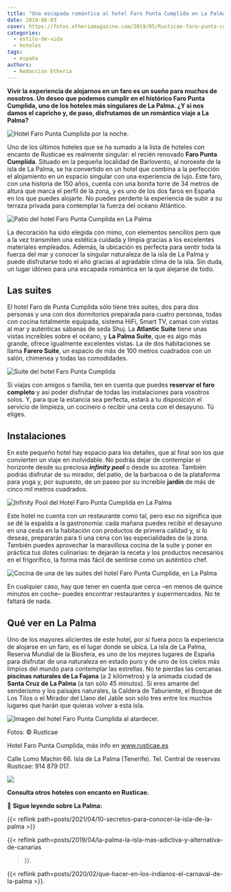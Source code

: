```yaml
---
title: "Una escapada romántica al hotel Faro Punta Cumplida en La Palma"
date: 2019-06-03
cover: https://fotos.etheriamagazine.com/2019/05/Rusticae-faro-punta-cumplida.jpg
categories: 
  - estilo-de-vida
  - hoteles
tags: 
  - españa
authors: 
  - Redacción Etheria
---
```


**Vivir la experiencia de alojarnos en un faro es un sueño para muchos de nosotros. Un 
deseo que podemos cumplir en el histórico Faro Punta Cumplida, uno de los hoteles más 
singulares de La Palma. ¿Y si nos damos el capricho y, de paso, disfrutamos de un 
romántico viaje a La Palma?** 

![Hotel Faro Punta Cumplida por la noche.](https://fotos.etheriamagazine.com/2019/05/Faro-Punta-Cumplida-noche.jpg "Hotel Faro Punta Cumplida por la noche.")

Uno de los últimos hoteles que se ha sumado a la lista de hoteles con encanto de 
Rusticae es realmente singular: el recién renovado **Faro Punta Cumplida**. Situado en 
la pequeña localidad de Barlovento, al noroeste de la isla de La Palma, se ha convertido 
en un hotel que combina a la perfección el alojamiento en un espacio singular con una 
experiencia de lujo. Este faro, con una historia de 150 años, cuenta con una bonita 
torre de 34 metros de altura que marca el perfil de la zona, y es uno de los dos faros 
en España en los que puedes alojarte. No puedes perderte la experiencia de subir a su 
terraza privada para contemplar la fuerza del océano Atlántico. 

![Patio del hotel Faro Punta Cumplida en La Palma](https://fotos.etheriamagazine.com/2019/05/Rusticae-faro-punta-cumplida-patio.jpg "Patio del hotel Faro Punta Cumplida.")

La decoración ha sido elegida con mimo, con elementos sencillos pero que a la vez 
transmiten una estética cuidada y limpia gracias a los excelentes materiales empleados. 
Además, la ubicación es perfecta para sentir toda la fuerza del mar y conocer la 
singular naturaleza de la isla de La Palma y puede disfrutarse todo el año gracias al 
agradable clima de la isla. Sin duda, un lugar idóneo para una escapada romántica en la 
que alejarse de todo. 

## Las suites

El hotel Faro de Punta Cumplida sólo tiene tres suites, dos para dos personas y una con 
dos dormitorios preparada para cuatro personas, todas con cocina totalmente equipada, 
sistema HiFi, Smart TV, camas con vistas al mar y auténticas sábanas de seda Shuj. La 
**Atlantic Suite** tiene unas vistas increíbles sobre el océano, y **La Palma Suite**, 
que es algo más grande, ofrece igualmente excelentes vistas. La de dos habitaciones se 
llama **Farero Suite**, un espacio de más de 100 metros cuadrados con un salón, chimenea 
y todas las comodidades. 

![Suite del hotel Faro Punta Cumplida](https://fotos.etheriamagazine.com/2019/05/Rusticae-faro-punta-cumplida-suite.jpg "Suite del hotel Faro Punta Cumplida.")

Si viajas con amigos o familia, ten en cuenta que puedes **reservar el faro completo** y 
así poder disfrutar de todas las instalaciones para vosotros solos. Y, para que la 
estancia sea perfecta, estará a tu disposición el servicio de limpieza, un cocinero o 
recibir una cesta con el desayuno. Tú eliges. 

## Instalaciones

En este pequeño hotel hay espacio para los detalles, que al final son los que convierten 
un viaje en inolvidable. No podrás dejar de contemplar el horizonte desde su preciosa 
**_infinity pool_** o desde su azotea. También podrás disfrutar de su mirador, del 
patio, de la barbacoa o de la plataforma para yoga y, por supuesto, de un paseo por su 
increíble **jardín** de más de cinco mil metros cuadrados. 

![Infinity Pool del Hotel Faro Punta Cumplida en La Palma](https://fotos.etheriamagazine.com/2019/05/Rustica-faro-punta-cumplida-piscina.jpg "Infinity Pool del Hotel Faro Punta Cumplida.")

Este hotel no cuenta con un restaurante como tal, pero eso no significa que se dé la 
espalda a la gastronomía: cada mañana puedes recibir el desayuno en una cesta en la 
habitación con productos de primera calidad y, si lo deseas, prepararán para ti una cena 
con las especialidades de la zona. También puedes aprovechar la maravillosa cocina de la 
suite y poner en práctica tus dotes culinarias: te dejarán la receta y los productos 
necesarios en el frigorífico, la forma más fácil de sentirse como un auténtico chef. 

![Cocina de una de las suites del hotel Faro Punta Cumplida, en La Palma](https://fotos.etheriamagazine.com/2019/05/Rusticae-faro-punta-cumplida-cocina.jpg "Cocina de una de las suites del hotel.")

En cualquier caso, hay que tener en cuenta que cerca –en menos de quince minutos en 
coche– puedes encontrar restaurantes y supermercados. No te faltará de nada. 

## Qué ver en La Palma

Uno de los mayores alicientes de este hotel, por si fuera poco la experiencia de 
alojarse en un faro, es el lugar donde se ubica. La isla de La Palma, Reserva Mundial de 
la Biosfera, es uno de los mejores lugares de España para disfrutar de una naturaleza en 
estado puro y de uno de los cielos más limpios del mundo para contemplar las estrellas. 
No te pierdas las cercanas **piscinas naturales de La Fajana** (a 2 kilómetros) y la 
animada ciudad de **Santa Cruz de La Palma** (a tan sólo 45 minutos). Si eres amante del 
senderismo y los paisajes naturales, la Caldera de Taburiente, el Bosque de Los Tilos o 
el Mirador del Llano del Jable son sólo tres entre los muchos lugares que harán que 
quieras volver a esta isla. 

![Imagen del hotel Faro Punta Cumplida al atardecer.](https://fotos.etheriamagazine.com/2019/05/Rusticae-faro-punta-cumplida.jpg "Imagen del hotel Faro Punta Cumplida al atardecer.")

Fotos: © Rusticae 

Hotel Faro Punta Cumplida, más info en www.rusticae.es 

Calle Lomo Machin 66. Isla de La Palma (Tenerife). Tel. Central de reservas Rusticae: 
914 879 017. 

[![](https://fotos.etheriamagazine.com/2019/03/rusticae-the-club-1-e1553083884362.jpg)](https://www.rusticae.es/)

**Consulta otros hoteles con encanto en Rusticae.** 

📌 **Sigue leyendo sobre La Palma:** 

{{< reflink path=posts/2021/04/10-secretos-para-conocer-la-isla-de-la-palma >}} 

{{< reflink path=posts/2019/04/la-palma-la-isla-mas-adictiva-y-alternativa-de-canarias 
>}}. 

{{< reflink path=posts/2020/02/que-hacer-en-los-indianos-el-carnaval-de-la-palma >}}.
